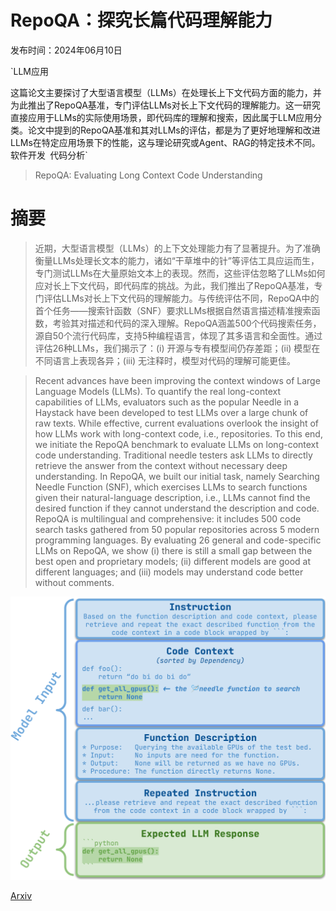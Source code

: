 # RepoQA：探究长篇代码理解能力

发布时间：2024年06月10日

`LLM应用

这篇论文主要探讨了大型语言模型（LLMs）在处理长上下文代码方面的能力，并为此推出了RepoQA基准，专门评估LLMs对长上下文代码的理解能力。这一研究直接应用于LLMs的实际使用场景，即代码库的理解和搜索，因此属于LLM应用分类。论文中提到的RepoQA基准和其对LLMs的评估，都是为了更好地理解和改进LLMs在特定应用场景下的性能，这与理论研究或Agent、RAG的特定技术不同。` `软件开发` `代码分析`

> RepoQA: Evaluating Long Context Code Understanding

# 摘要

> 近期，大型语言模型（LLMs）的上下文处理能力有了显著提升。为了准确衡量LLMs处理长文本的能力，诸如“干草堆中的针”等评估工具应运而生，专门测试LLMs在大量原始文本上的表现。然而，这些评估忽略了LLMs如何应对长上下文代码，即代码库的挑战。为此，我们推出了RepoQA基准，专门评估LLMs对长上下文代码的理解能力。与传统评估不同，RepoQA中的首个任务——搜索针函数（SNF）要求LLMs根据自然语言描述精准搜索函数，考验其对描述和代码的深入理解。RepoQA涵盖500个代码搜索任务，源自50个流行代码库，支持5种编程语言，体现了其多语言和全面性。通过评估26种LLMs，我们揭示了：(i) 开源与专有模型间仍存差距；(ii) 模型在不同语言上表现各异；(iii) 无注释时，模型对代码的理解可能更佳。

> Recent advances have been improving the context windows of Large Language Models (LLMs). To quantify the real long-context capabilities of LLMs, evaluators such as the popular Needle in a Haystack have been developed to test LLMs over a large chunk of raw texts. While effective, current evaluations overlook the insight of how LLMs work with long-context code, i.e., repositories. To this end, we initiate the RepoQA benchmark to evaluate LLMs on long-context code understanding. Traditional needle testers ask LLMs to directly retrieve the answer from the context without necessary deep understanding. In RepoQA, we built our initial task, namely Searching Needle Function (SNF), which exercises LLMs to search functions given their natural-language description, i.e., LLMs cannot find the desired function if they cannot understand the description and code. RepoQA is multilingual and comprehensive: it includes 500 code search tasks gathered from 50 popular repositories across 5 modern programming languages. By evaluating 26 general and code-specific LLMs on RepoQA, we show (i) there is still a small gap between the best open and proprietary models; (ii) different models are good at different languages; and (iii) models may understand code better without comments.

![RepoQA：探究长篇代码理解能力](../../../paper_images/2406.06025/x1.png)

[Arxiv](https://arxiv.org/abs/2406.06025)
